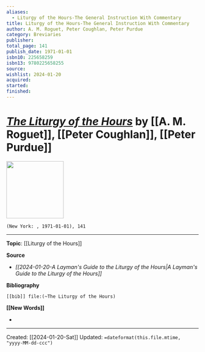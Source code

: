 ```yaml
---
aliases:
  - Liturgy of the Hours-The General Instruction With Commentary
title: Liturgy of the Hours-The General Instruction With Commentary
author: A. M. Roguet, Peter Coughlan, Peter Purdue
category: Breviaries
publisher: 
total_page: 141
publish_date: 1971-01-01
isbn10: 225658259
isbn13: 9780225658255
source: 
wishlist: 2024-01-20
acquired: 
started: 
finished:
---
```

# *[The Liturgy of the Hours]()* by [[A. M. Roguet]], [[Peter Coughlan]], [[Peter Purdue]]

<img src="" width=150>

`(New York: , 1971-01-01), 141`



--- 
**Topic**: [[Liturgy of the Hours]]

**Source**
- *[[2024-01-20-A Layman's Guide to the Liturgy of the Hours|A Layman's Guide to the Liturgy of the Hours]]*

**Bibliography**

```query
[[bib]] file:(~The Liturgy of the Hours)
```
 

**[[New Words]]**

- 

---
Created: [[2024-01-20-Sat]]
Updated: `=dateformat(this.file.mtime, "yyyy-MM-dd-ccc")`